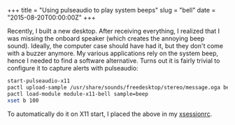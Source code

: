 +++
title = "Using pulseaudio to play system beeps"
slug = "bell"
date = "2015-08-20T00:00:00Z"
+++

Recently, I built a new desktop. After receiving everything, I realized that I
was missing the onboard speaker (which creates the annoying beep sound).
Ideally, the computer case should have had it, but they don't come with a buzzer
anymore. My various applications rely on the system beep, hence I needed to find
a software alternative. Turns out it is fairly trivial to configure it to
capture alerts with pulseaudio:

```bash
start-pulseaudio-x11
pactl upload-sample /usr/share/sounds/freedesktop/stereo/message.oga beep
pactl load-module module-x11-bell sample=beep
xset b 100
```

To automatically do it on X11 start, I placed the above in my
[xsessionrc](https://github.com/crodjer/configs/blob/121caa22d4b7c6324fa9a5b22e2d2fcc334afc96/.xsessionrc#L31).
